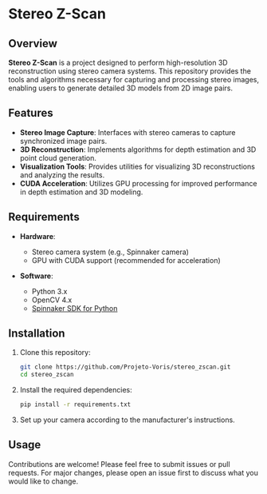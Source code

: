 # Stereo Z-Scan

## Overview

**Stereo Z-Scan** is a project designed to perform high-resolution 3D reconstruction using stereo camera systems. This repository provides the tools and algorithms necessary for capturing and processing stereo images, enabling users to generate detailed 3D models from 2D image pairs.

## Features

- **Stereo Image Capture**: Interfaces with stereo cameras to capture synchronized image pairs.
- **3D Reconstruction**: Implements algorithms for depth estimation and 3D point cloud generation.
- **Visualization Tools**: Provides utilities for visualizing 3D reconstructions and analyzing the results.
- **CUDA Acceleration**: Utilizes GPU processing for improved performance in depth estimation and 3D modeling.

## Requirements

- **Hardware**: 
  - Stereo camera system (e.g., Spinnaker camera)
  - GPU with CUDA support (recommended for acceleration)

- **Software**:
  - Python 3.x
  - OpenCV 4.x
  - [Spinnaker SDK for Python](https://www.teledynevisionsolutions.com/products/spinnaker-sdk/?model=Spinnaker%20SDK&vertical=machine%20vision&segment=iis)

## Installation

1. Clone this repository:
   ```bash
   git clone https://github.com/Projeto-Voris/stereo_zscan.git
   cd stereo_zscan
   ```

2. Install the required dependencies:
   ```bash
   pip install -r requirements.txt
   ```

3. Set up your camera according to the manufacturer's instructions.

## Usage


Contributions are welcome! Please feel free to submit issues or pull requests. For major changes, please open an issue first to discuss what you would like to change.


